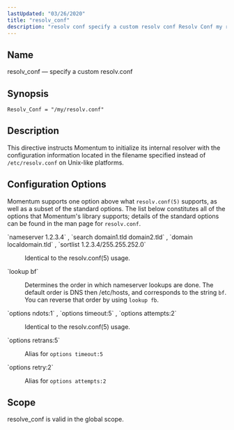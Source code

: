 ```yaml
---
lastUpdated: "03/26/2020"
title: "resolv_conf"
description: "resolv conf specify a custom resolv conf Resolv Conf my resolv conf This directive instructs Momentum to initialize its internal resolver with the configuration information located in the filename specified instead of etc resolv conf on Unix like platforms Momentum supports one option above what resolv conf 5 supports as..."
---
```


<a name="conf.ref.resolv_conf"></a> 
## Name

resolv_conf — specify a custom resolv.conf

## Synopsis

`Resolv_Conf = "/my/resolv.conf"`

<a name="idp11176768"></a> 
## Description

This directive instructs Momentum to initialize its internal resolver with the configuration information located in the filename specified instead of `/etc/resolv.conf` on Unix-like platforms.

<a name="idp11178992"></a> 
## Configuration Options

Momentum supports one option above what `resolv.conf(5)` supports, as well as a subset of the standard options. The list below constitutes all of the options that Momentum's library supports; details of the standard options can be found in the man page for `resolv.conf`.

<dl class="variablelist">

<dt>`nameserver 1.2.3.4` , `search domain1.tld domain2.tld` , `domain localdomain.tld` , `sortlist 1.2.3.4/255.255.252.0`</dt>

<dd>

Identical to the resolv.conf(5) usage.

</dd>

<dt>`lookup bf`</dt>

<dd>

Determines the order in which nameserver lookups are done. The default order is DNS then /etc/hosts, and corresponds to the string `bf`. You can reverse that order by using `lookup fb`.

</dd>

<dt>`options ndots:1` , `options timeout:5` , `options attempts:2`</dt>

<dd>

Identical to the resolv.conf(5) usage.

</dd>

<dt>`options retrans:5`</dt>

<dd>

Alias for `options timeout:5`

</dd>

<dt>`options retry:2`</dt>

<dd>

Alias for `options attempts:2`

</dd>

</dl>

<a name="idp11198096"></a> 
## Scope

resolve_conf is valid in the global scope.